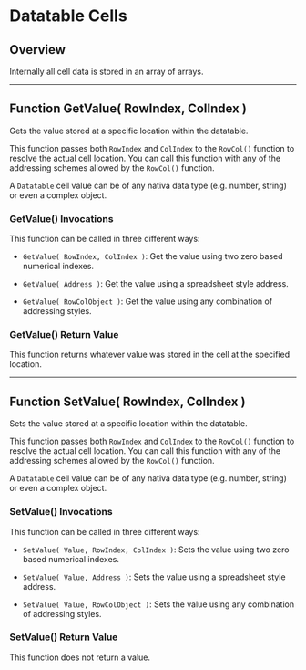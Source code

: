 
# Datatable Cells

## Overview

Internally all cell data is stored in an array of arrays.


---------------------------------------------------------------------


## Function GetValue( RowIndex, ColIndex )

Gets the value stored at a specific location within the datatable.

This function passes both `RowIndex` and `ColIndex` to the `RowCol()` function to resolve the actual cell location.
You can call this function with any of the addressing schemes allowed by the `RowCol()` function.

A `Datatable` cell value can be of any nativa data type (e.g. number, string) or even a complex object.


### GetValue() Invocations

This function can be called in three different ways:

- `GetValue( RowIndex, ColIndex )`: Get the value using two zero based numerical indexes.

- `GetValue( Address )`: Get the value using a spreadsheet style address.

- `GetValue( RowColObject )`: Get the value using any combination of addressing styles.


### GetValue() Return Value

This function returns whatever value was stored in the cell at the specified location.


---------------------------------------------------------------------


## Function SetValue( RowIndex, ColIndex )

Sets the value stored at a specific location within the datatable.

This function passes both `RowIndex` and `ColIndex` to the `RowCol()` function to resolve the actual cell location.
You can call this function with any of the addressing schemes allowed by the `RowCol()` function.

A `Datatable` cell value can be of any nativa data type (e.g. number, string) or even a complex object.


### SetValue() Invocations

This function can be called in three different ways:

- `SetValue( Value, RowIndex, ColIndex )`: Sets the value using two zero based numerical indexes.

- `SetValue( Value, Address )`: Sets the value using a spreadsheet style address.

- `SetValue( Value, RowColObject )`: Sets the value using any combination of addressing styles.


### SetValue() Return Value

This function does not return a value.


